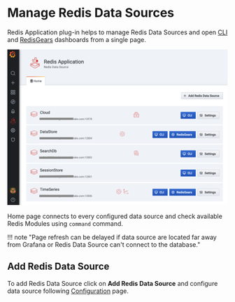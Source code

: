 # Manage Redis Data Sources

Redis Application plug-in helps to manage Redis Data Sources and open [CLI](dashboards.md#cli-command-line-interface) and [RedisGears](dashboards.md#redisgears) dashboards from a single page.

![Manage Redis Data Sources](../images/redis-app-home.png)

Home page connects to every configured data source and check available Redis Modules using `command` command.

!!! note "Page refresh can be delayed if data source are located far away from Grafana or Redis Data Source can't connect to the database."

## Add Redis Data Source

To add Redis Data Source click on **Add Redis Data Source** and configure data source following [Configuration](../redis-datasource/configuration.md) page.
